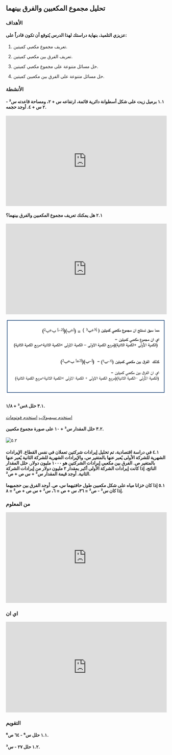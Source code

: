 ## تحليل مجموع المكعبين والفرق بينهما

### الأهداف

#### عزيزي التلميذ، بنهاية دراستك لهذا الدرس يُتوقع أن تكون قادراً على:

1. تعريف مجموع مكعبي كميتين.

2. تعريف الفرق بين مكعبي كميتين.

3. حل مسائل متنوعة على مجموع مكعبي كميتين.

4. حل مسائل متنوعة على الفرق بين مكعبين كميتين.

### الأنشطة

#### ١.١ برميل زيت على شكل أسطوانة دائرية قائمة، ارتفاعه س + ٢، ومساحة قاعدته س² - ٢ س + ٤. أوجد حجمه.

<div style="position: relative; padding-bottom: 56.25%; height: 0; overflow: hidden;">
  <iframe style="position: absolute; top: 0; left: 0; width: 100%; height: 100%;" src="https://www.youtube.com/embed/DeRI31oKU_I" frameborder="0" allow="accelerometer; autoplay; clipboard-write; encrypted-media; gyroscope; picture-in-picture" allowfullscreen></iframe>
</div>

#### ٢.١ هل يمكنك تعريف مجموع المكعبين والفرق بينهما؟

<div style="position: relative; padding-bottom: 56.25%; height: 0; overflow: hidden; margin-bottom: 10px;">
  <iframe style="position: absolute; top: 0; left: 0; width: 100%; height: 100%;" src="https://www.youtube.com/embed/jLMAhLK-nWc" frameborder="0" allow="accelerometer; autoplay; clipboard-write; encrypted-media; gyroscope; picture-in-picture" allowfullscreen></iframe>
</div>

![٥.١](../Images/lec5-1.png)

#### ٣.١ حلل ٨س³ + ١/٨.

<a href="https://ar.symbolab.com/" target="_blank">استخدم سيمبولاب</a>
<a href="https://photomath.com/install/" target="_blank">استخدم فوتوماث</a>

#### ٣.٢ حلل المقدار س³ + ١٠ على صورة مجموع مكعبين.

![٥.٢](https://1.bp.blogspot.com/-gL4YfpQhhmU/YHP5CpQFtLI/AAAAAAAAB6U/0ZLK9cjmrIsdv04IOunXeZnjLBKipkZQwCLcBGAsYHQ/s1089/%25D8%25A7%25D9%2585%25D8%25AA%25D8%25AD%25D8%25A7%25D9%2586.png)

#### ٤.١ في دراسة اقتصادية، تم تحليل إيرادات شركتين تعملان في نفس القطاع. الإيرادات الشهرية للشركة الأولى يُعبر عنها بالمتغير س، والإيرادات الشهرية للشركة الثانية يُعبر عنها بالمتغير ص. الفرق بين مكعبي إيرادات الشركتين هو ١٠٠٠ مليون دولار. حلل المقدار الناتج، إذا كانت إيرادات الشركة الأولى أكبر بمقدار ٢ مليون دولار من إيرادات الشركة الثانية. أوجد قيمة المقدار س² + س ص + ص².

#### ٥.١ إذا كان خزانا مياه على شكل مكعبين طول حافتيهما س، ص. أوجد الفرق بين حجميهما إذا كان س² - ص² = ٣٦، س + ص = ٦، س² + س ص + ص² = ٨.

### من المعلوم

<div style="position: relative; padding-bottom: 56.25%; height: 0; overflow: hidden;">
  <iframe style="position: absolute; top: 0; left: 0; width: 100%; height: 100%;" src="https://www.youtube.com/embed/dNH9vVMSaQY" frameborder="0" allow="accelerometer; autoplay; clipboard-write; encrypted-media; gyroscope; picture-in-picture" allowfullscreen></iframe>
</div>

### اي ان 

<div style="position: relative; padding-bottom: 56.25%; height: 0; overflow: hidden; margin-bottom:10px;">
  <iframe style="position: absolute; top: 0; left: 0; width: 100%; height: 100%;" src="https://www.youtube.com/embed/UWa1fAsYmKQ" frameborder="0" allow="accelerometer; autoplay; clipboard-write; encrypted-media; gyroscope; picture-in-picture" allowfullscreen></iframe>
</div>

### التقويم

#### ١.١ حلل س⁶ - ٦٤ ص⁶.

#### ١.٢ حلل ٢٧ - س³.
